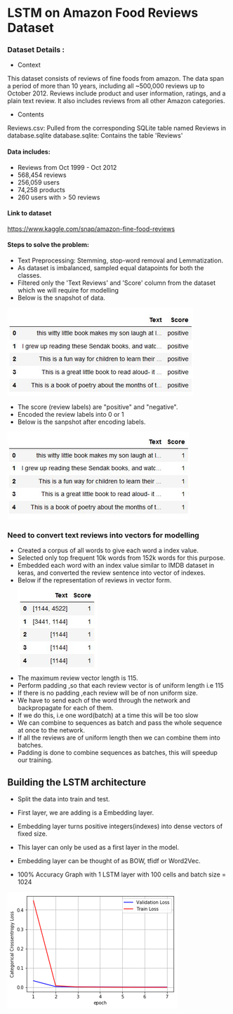 
# LSTM on Amazon Food Reviews Dataset

### Dataset Details :

- Context

This dataset consists of reviews of fine foods from amazon. The data span a period of more than 10 years, including all ~500,000 reviews up to October 2012. Reviews include product and user information, ratings, and a plain text review. It also includes reviews from all other Amazon categories.

- Contents

Reviews.csv: Pulled from the corresponding SQLite table named Reviews in database.sqlite
database.sqlite: Contains the table 'Reviews'


#### Data includes:
- Reviews from Oct 1999 - Oct 2012
- 568,454 reviews
- 256,059 users
- 74,258 products
- 260 users with > 50 reviews

#### Link to dataset
https://www.kaggle.com/snap/amazon-fine-food-reviews

#### Steps to solve the problem:

- Text Preprocessing: Stemming, stop-word removal and Lemmatization.
- As dataset is imbalanced, sampled equal datapoints for both the classes.
- Filtered only the 'Text Reviews' and 'Score' column from the dataset which we will require for modelling
- Below is the snapshot of data.<br>
<img src='data_1.JPG'>

- The score (review labels) are "positive" and "negative".
- Encoded the review labels into 0 or 1
- Below is the sanpshot after encoding labels.<br>
<img src='data_2.JPG'>

### Need to convert text reviews into vectors for modelling

- Created a corpus of all words to give each word a index value.
- Selected only top frequent 10k words from 152k words for this purpose.
- Embedded each word with an index value similar to IMDB dataset in keras, and converted the review sentence into vector of indexes.
- Below if the representation of reviews in vector form.<br>
<img src='data_3.JPG'> <br>
- The maximum review vector length is 115.
- Perform padding ,so that each review vector is of uniform length i.e 115
- If there is no padding ,each review will be of non uniform size.
- We have to send each of the word through the network and backpropagate for each of them.
- If we do this, i.e one word(batch) at a time this will be too slow
- We can combine to sequences as batch and pass the whole sequence at once to the network.
- If all the reviews are of uniform length then we can combine them into batches.
- Padding is done to combine sequences as batches, this will speedup our training.



## Building the LSTM architecture

- Split the data into train and test.
- First layer, we are adding is a Embedding layer.
- Embedding layer turns positive integers(indexes) into dense vectors of fixed size.
- This layer can only be used as a first layer in the model.
- Embedding layer can be thought of as BOW, tfidf or Word2Vec.<br>


-  100% Accuracy Graph with 1 LSTM layer with 100 cells and batch size = 1024 <br>
<img src='graph.png'>




